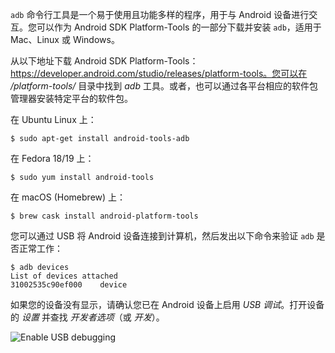 `adb` 命令行工具是一个易于使用且功能多样的程序，用于与 Android 设备进行交互。您可以作为 Android SDK Platform-Tools 的一部分下载并安装 `adb`，适用于 Mac、Linux 或 Windows。

从以下地址下载 Android SDK Platform-Tools：https://developer.android.com/studio/releases/platform-tools。您可以在 */platform-tools/* 目录中找到 *adb* 工具。或者，也可以通过各平台相应的软件包管理器安装特定平台的软件包。

在 Ubuntu Linux 上：

```
$ sudo apt-get install android-tools-adb
```

在 Fedora 18/19 上：

```
$ sudo yum install android-tools
```

在 macOS (Homebrew) 上：

```
$ brew cask install android-platform-tools
```

您可以通过 USB 将 Android 设备连接到计算机，然后发出以下命令来验证 `adb` 是否正常工作：

```
$ adb devices
List of devices attached
31002535c90ef000    device
```

如果您的设备没有显示，请确认您已在 Android 设备上启用 *USB 调试*。打开设备的 *设置* 并查找 *开发者选项*（或 *开发*）。

![Enable USB debugging](../images/android/usb_debugging.png)